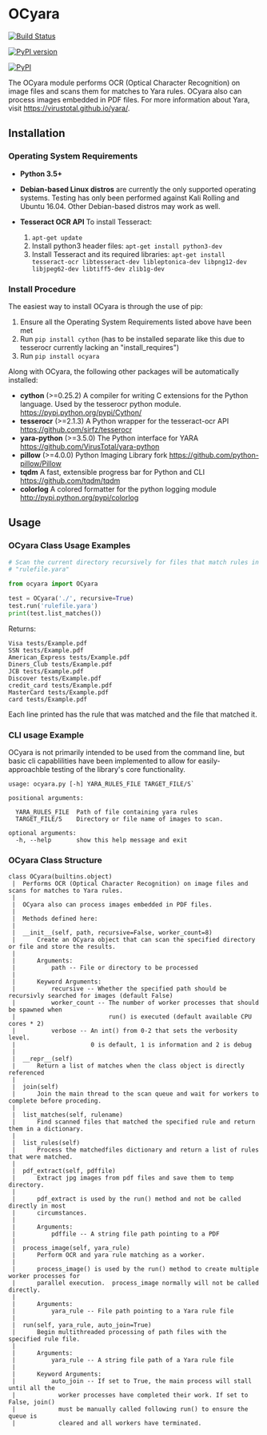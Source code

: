 # OCyara
[![Build Status](https://travis-ci.org/bandrel/OCyara.svg?branch=master)](https://travis-ci.org/bandrel/OCyara)

[![PyPI version](https://badge.fury.io/py/OCyara.svg)](https://badge.fury.io/py/OCyara)

[![PyPI](https://img.shields.io/pypi/pyversions/ocyara.svg)]()

The OCyara module performs OCR (Optical Character Recognition) on image
files and scans them for matches to Yara rules.  OCyara also can process
images embedded in PDF files. For more information about Yara, visit
https://virustotal.github.io/yara/.

## Installation
### Operating System Requirements

- **Python 3.5+**
- **Debian-based Linux distros** are currently the only supported
  operating systems. Testing has only been performed against Kali
  Rolling and Ubuntu 16.04. Other Debian-based distros may work as
  well.
- **Tesseract OCR API**
  To install Tesseract:

  1. `apt-get update`
  1. Install python3 header files: `apt-get install python3-dev`
  2. Install Tesseract and its required libraries:
     `apt-get install tesseract-ocr libtesseract-dev libleptonica-dev
     libpng12-dev libjpeg62-dev libtiff5-dev zlib1g-dev`



### Install Procedure
The easiest way to install OCyara is through the use of pip:

  1. Ensure all the Operating System Requirements listed above have been
     met
  3. Run `pip install cython` (has to be installed separate like this
     due to tesserocr currently lacking an "install_requires")
  2. Run `pip install ocyara`

Along with OCyara, the following other packages will be automatically
installed:
 - **cython** (>=0.25.2) A compiler for writing C extensions for the
   Python language. Used by the tesserocr python module.
   https://pypi.python.org/pypi/Cython/
 - **tesserocr** (>=2.1.3) A Python wrapper for the tesseract-ocr API
   https://github.com/sirfz/tesserocr
 - **yara-python** (>=3.5.0) The Python interface for YARA
   https://github.com/VirusTotal/yara-python
 - **pillow** (>=4.0.0) Python Imaging Library fork
   https://github.com/python-pillow/Pillow
 - **tqdm** A fast, extensible progress bar for Python and CLI
   https://github.com/tqdm/tqdm
 - **colorlog**
   A colored formatter for the python logging module
   http://pypi.python.org/pypi/colorlog


## Usage


### OCyara Class Usage Examples

```python
# Scan the current directory recursively for files that match rules in
# "rulefile.yara"

from ocyara import OCyara

test = OCyara('./', recursive=True)
test.run('rulefile.yara')
print(test.list_matches())
```

Returns:
```
Visa tests/Example.pdf
SSN tests/Example.pdf
American_Express tests/Example.pdf
Diners_Club tests/Example.pdf
JCB tests/Example.pdf
Discover tests/Example.pdf
credit_card tests/Example.pdf
MasterCard tests/Example.pdf
card tests/Example.pdf
```

Each line printed has the rule that was matched and the file that
matched it.

### CLI usage Example
OCyara is not primarily intended to be used from the command line, but
basic cli capablilities have been implemented to allow for
easily-approachble testing of the library's core functionality.

```
usage: ocyara.py [-h] YARA_RULES_FILE TARGET_FILE/S`

positional arguments:

  YARA_RULES_FILE  Path of file containing yara rules
  TARGET_FILE/S    Directory or file name of images to scan.

optional arguments:
  -h, --help       show this help message and exit
```

### OCyara Class Structure

```
class OCyara(builtins.object)
 |  Performs OCR (Optical Character Recognition) on image files and scans for matches to Yara rules.
 |
 |  OCyara also can process images embedded in PDF files.
 |
 |  Methods defined here:
 |
 |  __init__(self, path, recursive=False, worker_count=8)
 |      Create an OCyara object that can scan the specified directory or file and store the results.
 |
 |      Arguments:
 |          path -- File or directory to be processed
 |
 |      Keyword Arguments:
 |          recursive -- Whether the specified path should be recursivly searched for images (default False)
 |          worker_count -- The number of worker processes that should be spawned when
 |                          run() is executed (default available CPU cores * 2)
 |          verbose -- An int() from 0-2 that sets the verbosity level.
 |                     0 is default, 1 is information and 2 is debug
 |
 |  __repr__(self)
 |      Return a list of matches when the class object is directly referenced
 |
 |  join(self)
 |      Join the main thread to the scan queue and wait for workers to complete before proceding.
 |
 |  list_matches(self, rulename)
 |      Find scanned files that matched the specified rule and return them in a dictionary.
 |
 |  list_rules(self)
 |      Process the matchedfiles dictionary and return a list of rules that were matched.
 |
 |  pdf_extract(self, pdffile)
 |      Extract jpg images from pdf files and save them to temp directory.
 |
 |      pdf_extract is used by the run() method and not be called directly in most
 |      circumstances.
 |
 |      Arguments:
 |          pdffile -- A string file path pointing to a PDF
 |
 |  process_image(self, yara_rule)
 |      Perform OCR and yara rule matching as a worker.
 |
 |      process_image() is used by the run() method to create multiple worker processes for
 |      parallel execution.  process_image normally will not be called directly.
 |
 |      Arguments:
 |          yara_rule -- File path pointing to a Yara rule file
 |
 |  run(self, yara_rule, auto_join=True)
 |      Begin multithreaded processing of path files with the specified rule file.
 |
 |      Arguments:
 |          yara_rule -- A string file path of a Yara rule file
 |
 |      Keyword Arguments:
 |          auto_join -- If set to True, the main process will stall until all the
 |            worker processes have completed their work. If set to False, join()
 |            must be manually called following run() to ensure the queue is
 |            cleared and all workers have terminated.
```
